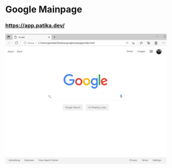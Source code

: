 # Google Mainpage
### https://app.patika.dev/

![screenshot](https://raw.githubusercontent.com/aysegulyuceyurt/googlemainpage/main/googlemainpage/images/screenshot.JPG)

